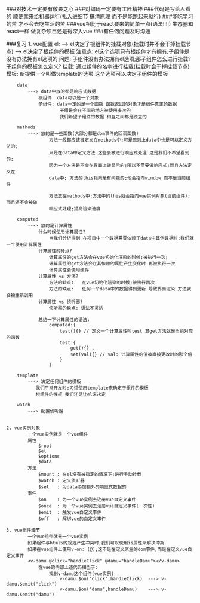 ###对技术一定要有敬畏之心
###对编码一定要有工匠精神
###代码是写给人看的 顺便拿来给机器运行(扎入进细节 搞清原理 而不是能跑起来就行)
###能吃学习的苦  才不会去吃生活的苦
###vue相比于react要来的简单一点(语法!!!!)   生态圈和react一样  做复杂项目还是得深入vue
###有任何问题及时沟通

###复习
    1. vue配置
        el:
            --> el决定了根组件的挂载对象(挂载时并不会干掉挂载节点)
            --> el决定了根组件的模板
            注意点:
                el这个选项只有根组件才有拥有;子组件是没有办法拥有el选项的
            问题:
                子组件没有办法拥有el选项;那子组件怎么进行挂载? 子组件的模板怎么定义?
                     挂载: 通过组件的名字进行挂载(挂载时会干掉挂载节点)
                     模板: 新提供一个叫做template的选项 这个选项可以决定子组件的模板

        data
            ---> data中放的都是响应式数据
                根组件: data可以是一个对象
                子组件: data一定的是一个函数 函数返回的对象才是组件真正的数据
                        子组是会在不同的地方被使用多次的
                        我们希望子组件的数据 相互之间都是独立的

        methods
            ---> 放的是一些函数(大部分都是dom事件的回调函数)
                    方法一般都应该被定义在methods中;可是原则上data中也是可以定义方法的;
                    只是在data中定义方法 这些会被进行响应式处理 这是我们不希望看到的;
                    因为一个方法是不会在界面上做显示的;所以不需要做响应式;而且方法定义在
                    data中; 方法的this指向是有问题的;他会指向window 而不是当前组件

                    方法放在methods中;方法中的this就会指向vue实例对象(当前组件);而且还不会被做
                    响应式处理;提高渲染速度

        computed
            ---> 放的是计算属性
                什么时候使用计算属性?
                    当我们分析得到 在项目中一个数据需要依赖于data中其他数据时;我们就一个使用计算属性
                计算属性的特点?
                    计算属性的get方法会在vue初始化渲染的时候;被执行一次;
                    计算属性的get方法会在其依赖的属性产生变化时 再被执行一次
                    计算属性会使用缓存
                计算属性 vs 方法?
                    方法的缺点:   在vue初始化渲染的时候;被执行两次
                    方法的缺点:   任何一个data中的数据得到更新 导致界面渲染 方法就会被重新调用
                计算属性 vs 侦听器?
                    侦听器的缺点: 语法不灵活

                总结一下计算属性的语法:
                    computed:{
                        test(){} // 定义一个计算属性叫test 其get方法就是当前对应的函数
                        test:{
                            get(){} ,
                            set(val){} // val: 计算属性的值被直接更改时的那个值
                        }
                    }

        template
            ---> 决定任何组件的模板
               我们平常开发时;习惯使用template来确定子组件的模板
               根组件的模板 我们还是让el来决定

        watch
            ---> 配置侦听器


    2. vue实例对象
            一个vue实例就是一个vue组件
            属性
                $root
                $el
                $options
                $data
            方法
                $mount : 在el没有被指定的情况下;进行手动挂载
                $watch : 定义侦听器
                $set   : 为data添加额外的响应式数据的
            事件
                $on    : 为一个vue实例去注册vue自定义事件
                $once  : 为一个vue实例去注册vue自定义事件(一次性)
                $emit  : 触发vue自定义事件
                $off   : 解绑vue的自定义事件

    3. vue组件细节
            一个vue组件就是一个vue实例
            如果组件与html5的规范产生冲突时;我们可以使用is属性来解决冲突
            如果在vue组件上使用v-on: (@);这不是在定义原生的dom事件;而是在定义vue自定义事件
            <v-damu @click="handleClick" @damu="handleDamu"></v-damu>
                在vue的内部上述代码相当于:
                    找到v-damu这个组件(vue实例)
                        v-damu.$on("click",handleClick)  ---> v-damu.$emit("click")
                        v-damu.$on("damu",handleDamu)    ---> v-damu.$emit("damu")






